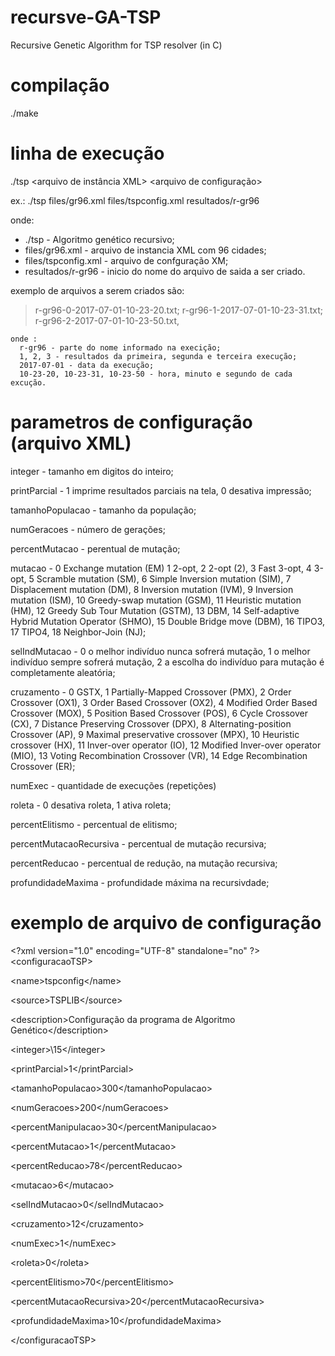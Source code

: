 # recursve-GA-TSP
Recursive Genetic Algorithm for TSP resolver (in C)

# compilação

./make

# linha de execução

./tsp <arquivo de instância XML> <arquivo de configuração> <inicio do nome do arquivo de saida a ser criado>

ex.:
./tsp files/gr96.xml files/tspconfig.xml resultados/r-gr96

onde:
* ./tsp - Algoritmo genético recursivo;
* files/gr96.xml - arquivo de instancia XML com 96 cidades;
* files/tspconfig.xml - arquivo de confguração XM;
* resultados/r-gr96 -  inicio do nome do arquivo de saida a ser criado.

exemplo de arquivos a serem criados são:
   > r-gr96-0-2017-07-01-10-23-20.txt;
   > r-gr96-1-2017-07-01-10-23-31.txt;
   > r-gr96-2-2017-07-01-10-23-50.txt,
                   
    onde :
      r-gr96 - parte do nome informado na execição;
      1, 2, 3 - resultados da primeira, segunda e terceira execução;
      2017-07-01 - data da execução;
      10-23-20, 10-23-31, 10-23-50 - hora, minuto e segundo de cada excução.
                       
# parametros de configuração (arquivo XML)

                       
 integer - tamanho em digitos do inteiro;

 printParcial - 1 imprime resultados parciais na tela,
                0 desativa  impressão;
                
tamanhoPopulacao - tamanho da população;

numGeracoes - número de gerações;

percentMutacao - perentual de mutação;

mutacao - 0 Exchange mutation (EM)
          1 2-opt,
          2 2-opt (2),
          3 Fast 3-opt,
          4 3-opt,
          5 Scramble mutation (SM),
          6 Simple Inversion mutation (SIM),
          7 Displacement mutation (DM),
          8 Inversion mutation (IVM),
          9 Inversion mutation (ISM),
          10 Greedy-swap mutation (GSM),
          11 Heuristic mutation (HM),
          12 Greedy Sub Tour Mutation (GSTM),
          13 DBM,
          14 Self-adaptive Hybrid Mutation Operator (SHMO),
          15 Double Bridge move (DBM),
          16 TIPO3,
          17 TIPO4,
          18 Neighbor-Join (NJ);
          
selIndMutacao - 0 o melhor indivíduo nunca sofrerá mutação,
                1 o melhor indivíduo sempre sofrerá mutação,
                2 a escolha do indivíduo para mutação é completamente aleatória;
                
cruzamento - 0 GSTX,
             1 Partially-Mapped Crossover (PMX),
             2 Order Crossover (OX1),
             3 Order Based Crossover (OX2),
             4 Modified Order Based Crossover (MOX),
             5 Position Based Crossover (POS),
             6 Cycle Crossover (CX),
             7 Distance Preserving Crossover (DPX),
             8 Alternating-position Crossover (AP),
             9 Maximal preservative crossover (MPX),
             10 Heuristic crossover (HX),
             11 Inver-over operator (IO),
             12 Modified Inver-over operator (MIO),
             13 Voting Recombination Crossover (VR),
             14 Edge Recombination Crossover (ER);
              
numExec - quantidade de execuções (repetições)

roleta - 0 desativa roleta,
         1 ativa roleta;
         
percentElitismo - percentual de elitismo;

percentMutacaoRecursiva - percentual de mutação recursiva;

percentReducao - percentual de redução, na mutação recursiva;

profundidadeMaxima - profundidade máxima na recursivdade;

# exemplo de arquivo de configuração

\<?xml version="1.0" encoding="UTF-8" standalone="no" ?\>
\<configuracaoTSP\>

  \<name\>tspconfig\</name\>

  \<source\>TSPLIB\</source\>

  \<description\>Configuração da programa de Algoritmo Genético\</description\>

  \<integer>\15\</integer\>

  \<printParcial\>1\</printParcial\>
  
  \<tamanhoPopulacao\>300\</tamanhoPopulacao\>
  
  \<numGeracoes\>200\</numGeracoes\>
  
  \<percentManipulacao\>30\</percentManipulacao\>
  
  \<percentMutacao\>1\</percentMutacao\>
  
  \<percentReducao\>78\</percentReducao\>
  
  \<mutacao\>6\</mutacao\>
  
  \<selIndMutacao\>0\</selIndMutacao\>
  
  \<cruzamento\>12\</cruzamento\>
  
  \<numExec\>1\</numExec\>
  
  \<roleta\>0\</roleta\>
  
  \<percentElitismo\>70\</percentElitismo\>
  
  \<percentMutacaoRecursiva\>20\</percentMutacaoRecursiva\>
  
  \<profundidadeMaxima\>10\</profundidadeMaxima\>
  
\</configuracaoTSP\>
